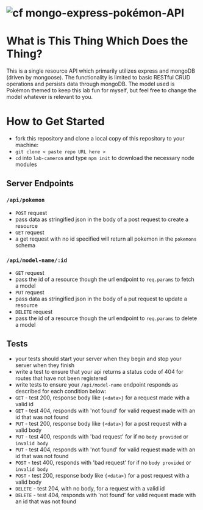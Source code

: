 ![cf](https://i.imgur.com/7v5ASc8.png) mongo-express-pokémon-API
======

# What is This Thing Which Does the Thing?
This is a single resource API which primarily utilizes express and mongoDB (driven by mongoose). The functionality is limited to basic RESTful CRUD operations and persists data through mongoDB. The model used is Pokémon themed to keep this lab fun for myself, but feel free to change the model whatever is relevant to you.

# How to Get Started
* fork this repository and clone a local copy of this repository to your machine:
 * `git clone < paste repo URL here >`
* `cd` into `lab-cameron` and type `npm init` to download the necessary node modules

## Server Endpoints
### `/api/pokemon`
* `POST` request
 * pass data as stringified json in the body of a post request to create a resource
* `GET` request
 * a get request with no id specified will return all pokemon in the `pokemons` schema   

### `/api/model-name/:id`
* `GET` request
 * pass the id of a resource though the url endpoint to `req.params` to fetch a model   
* `PUT` request
 * pass data as stringified json in the body of a put request to update a resource
* `DELETE` request
 * pass the id of a resource though the url endpoint to `req.params` to delete a model   

## Tests
* your tests should start your server when they begin and stop your server when they finish
* write a test to ensure that your api returns a status code of 404 for routes that have not been registered
* write tests to ensure your `/api/model-name` endpoint responds as described for each condition below:
 * `GET` - test 200, response body like `{<data>}` for a request made with a valid id
 * `GET` - test 404, responds with 'not found' for valid request made with an id that was not found
 * `PUT` - test 200, response body like  `{<data>}` for a post request with a valid body
 * `PUT` - test 400, responds with 'bad request' for if no `body provided` or `invalid body`
 * `PUT` - test 404, responds with 'not found' for valid request made with an id that was not found
 * `POST` - test 400, responds with 'bad request' for if no `body provided` or `invalid body`
 * `POST` - test 200, response body like  `{<data>}` for a post request with a valid body
 * `DELETE` - test 204, with no body, for a request with a valid id
 * `DELETE` - test 404, responds with 'not found' for valid request made with an id that was not found

